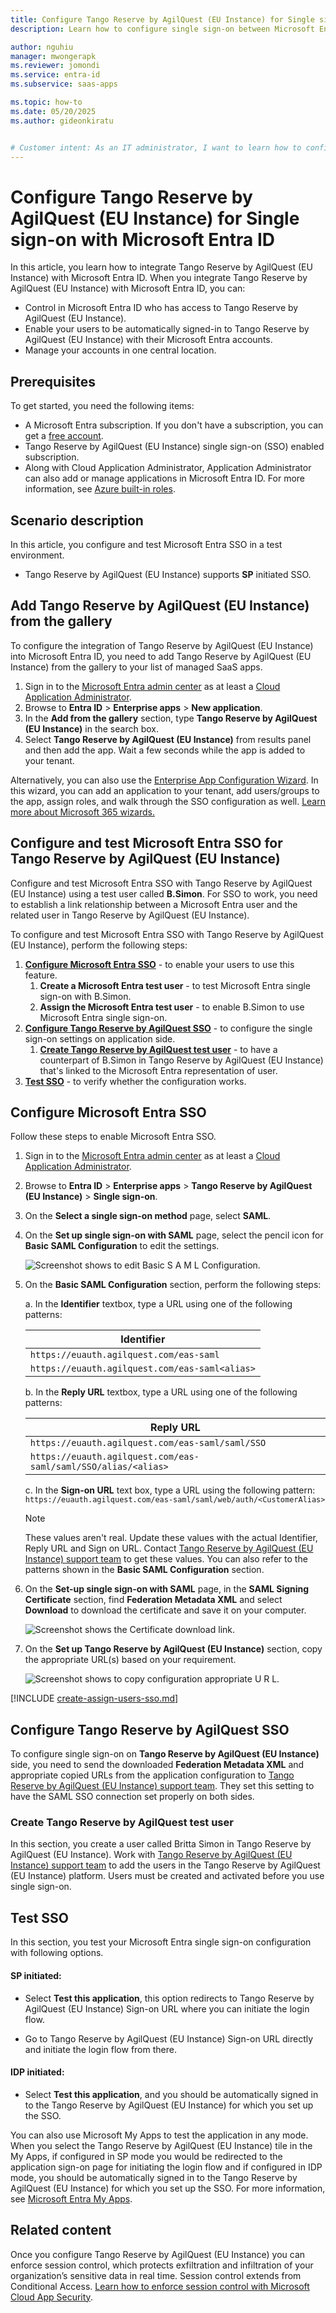 ```yaml
---
title: Configure Tango Reserve by AgilQuest (EU Instance) for Single sign-on with Microsoft Entra ID
description: Learn how to configure single sign-on between Microsoft Entra ID and Tango Reserve by AgilQuest (EU Instance).

author: nguhiu
manager: mwongerapk
ms.reviewer: jomondi
ms.service: entra-id
ms.subservice: saas-apps

ms.topic: how-to
ms.date: 05/20/2025
ms.author: gideonkiratu


# Customer intent: As an IT administrator, I want to learn how to configure single sign-on between Microsoft Entra ID and Tango Reserve by AgilQuest (EU Instance) so that I can control who has access to Tango Reserve by AgilQuest (EU Instance), enable automatic sign-in with Microsoft Entra accounts, and manage my accounts in one central location.
---
```


# Configure Tango Reserve by AgilQuest (EU Instance) for Single sign-on with Microsoft Entra ID

In this article,  you learn how to integrate Tango Reserve by AgilQuest (EU Instance) with Microsoft Entra ID. When you integrate Tango Reserve by AgilQuest (EU Instance) with Microsoft Entra ID, you can:

* Control in Microsoft Entra ID who has access to Tango Reserve by AgilQuest (EU Instance).
* Enable your users to be automatically signed-in to Tango Reserve by AgilQuest (EU Instance) with their Microsoft Entra accounts.
* Manage your accounts in one central location.

## Prerequisites

To get started, you need the following items:

* A Microsoft Entra subscription. If you don't have a subscription, you can get a [free account](https://azure.microsoft.com/pricing/purchase-options/azure-account?cid=msft_learn).
* Tango Reserve by AgilQuest (EU Instance) single sign-on (SSO) enabled subscription.
* Along with Cloud Application Administrator, Application Administrator can also add or manage applications in Microsoft Entra ID.
For more information, see [Azure built-in roles](~/identity/role-based-access-control/permissions-reference.md).

## Scenario description

In this article,  you configure and test Microsoft Entra SSO in a test environment.

* Tango Reserve by AgilQuest (EU Instance) supports **SP** initiated SSO.

## Add Tango Reserve by AgilQuest (EU Instance) from the gallery

To configure the integration of Tango Reserve by AgilQuest (EU Instance) into Microsoft Entra ID, you need to add Tango Reserve by AgilQuest (EU Instance) from the gallery to your list of managed SaaS apps.

1. Sign in to the [Microsoft Entra admin center](https://entra.microsoft.com) as at least a [Cloud Application Administrator](~/identity/role-based-access-control/permissions-reference.md#cloud-application-administrator).
1. Browse to **Entra ID** > **Enterprise apps** > **New application**.
1. In the **Add from the gallery** section, type **Tango Reserve by AgilQuest (EU Instance)** in the search box.
1. Select **Tango Reserve by AgilQuest (EU Instance)** from results panel and then add the app. Wait a few seconds while the app is added to your tenant.

 Alternatively, you can also use the [Enterprise App Configuration Wizard](https://portal.office.com/AdminPortal/home?Q=Docs#/azureadappintegration). In this wizard, you can add an application to your tenant, add users/groups to the app, assign roles, and walk through the SSO configuration as well. [Learn more about Microsoft 365 wizards.](/microsoft-365/admin/misc/azure-ad-setup-guides)

<a name='configure-and-test-azure-ad-sso-for-tango-reserve-by-agilquest-eu-instance'></a>

## Configure and test Microsoft Entra SSO for Tango Reserve by AgilQuest (EU Instance)

Configure and test Microsoft Entra SSO with Tango Reserve by AgilQuest (EU Instance) using a test user called **B.Simon**. For SSO to work, you need to establish a link relationship between a Microsoft Entra user and the related user in Tango Reserve by AgilQuest (EU Instance).

To configure and test Microsoft Entra SSO with Tango Reserve by AgilQuest (EU Instance), perform the following steps:

1. **[Configure Microsoft Entra SSO](#configure-azure-ad-sso)** - to enable your users to use this feature.
    1. **Create a Microsoft Entra test user** - to test Microsoft Entra single sign-on with B.Simon.
    1. **Assign the Microsoft Entra test user** - to enable B.Simon to use Microsoft Entra single sign-on.
1. **[Configure Tango Reserve by AgilQuest SSO](#configure-tango-reserve-by-agilquest-sso)** - to configure the single sign-on settings on application side.
    1. **[Create Tango Reserve by AgilQuest test user](#create-tango-reserve-by-agilquest-test-user)** - to have a counterpart of B.Simon in Tango Reserve by AgilQuest (EU Instance) that's linked to the Microsoft Entra representation of user.
1. **[Test SSO](#test-sso)** - to verify whether the configuration works.

<a name='configure-azure-ad-sso'></a>

## Configure Microsoft Entra SSO

Follow these steps to enable Microsoft Entra SSO.

1. Sign in to the [Microsoft Entra admin center](https://entra.microsoft.com) as at least a [Cloud Application Administrator](~/identity/role-based-access-control/permissions-reference.md#cloud-application-administrator).
1. Browse to **Entra ID** > **Enterprise apps** > **Tango Reserve by AgilQuest (EU Instance)** > **Single sign-on**.
1. On the **Select a single sign-on method** page, select **SAML**.
1. On the **Set up single sign-on with SAML** page, select the pencil icon for **Basic SAML Configuration** to edit the settings.

    ![Screenshot shows to edit Basic S A M L Configuration.](common/edit-urls.png "Basic Configuration")

1. On the **Basic SAML Configuration** section, perform the following steps:

    a. In the **Identifier** textbox, type a URL using one of the following patterns:

    | **Identifier** |
    |---------|
    | `https://euauth.agilquest.com/eas-saml` |
    | `https://euauth.agilquest.com/eas-saml<alias>` |

    b. In the **Reply URL** textbox, type a URL using one of the following patterns:

    | **Reply URL** |
    |--------|
    | `https://euauth.agilquest.com/eas-saml/saml/SSO` |
    | `https://euauth.agilquest.com/eas-saml/saml/SSO/alias/<alias>` |

    c. In the **Sign-on URL** text box, type a URL using the following pattern:
    `https://euauth.agilquest.com/eas-saml/saml/web/auth/<CustomerAlias>`

    > [!Note]
    > These values aren't real. Update these values with the actual Identifier, Reply URL and Sign on URL. Contact [Tango Reserve by AgilQuest (EU Instance) support team](mailto:support-agilquest@tangoanalytics.com) to get these values. You can also refer to the patterns shown in the **Basic SAML Configuration** section.

1. On the **Set-up single sign-on with SAML** page, in the **SAML Signing Certificate** section,  find **Federation Metadata XML** and select **Download** to download the certificate and save it on your computer.

    ![Screenshot shows the Certificate download link.](common/metadataxml.png "Certificate")

1. On the **Set up Tango Reserve by AgilQuest (EU Instance)** section, copy the appropriate URL(s) based on your requirement.

	![Screenshot shows to copy configuration appropriate U R L.](common/copy-configuration-urls.png "Attributes")  

<a name='create-an-azure-ad-test-user'></a>

[!INCLUDE [create-assign-users-sso.md](~/identity/saas-apps/includes/create-assign-users-sso.md)]

## Configure Tango Reserve by AgilQuest SSO

To configure single sign-on on **Tango Reserve by AgilQuest (EU Instance)** side, you need to send the downloaded **Federation Metadata XML** and appropriate copied URLs from the application configuration to [Tango Reserve by AgilQuest (EU Instance) support team](mailto:support-agilquest@tangoanalytics.com). They set this setting to have the SAML SSO connection set properly on both sides.

### Create Tango Reserve by AgilQuest test user

In this section, you create a user called Britta Simon in Tango Reserve by AgilQuest (EU Instance). Work with [Tango Reserve by AgilQuest (EU Instance) support team](mailto:support-agilquest@tangoanalytics.com) to add the users in the Tango Reserve by AgilQuest (EU Instance) platform. Users must be created and activated before you use single sign-on.

## Test SSO 

In this section, you test your Microsoft Entra single sign-on configuration with following options. 

#### SP initiated:

* Select **Test this application**, this option redirects to Tango Reserve by AgilQuest (EU Instance) Sign-on URL where you can initiate the login flow.  

* Go to Tango Reserve by AgilQuest (EU Instance) Sign-on URL directly and initiate the login flow from there.

#### IDP initiated:

* Select **Test this application**, and you should be automatically signed in to the Tango Reserve by AgilQuest (EU Instance) for which you set up the SSO. 

You can also use Microsoft My Apps to test the application in any mode. When you select the Tango Reserve by AgilQuest (EU Instance) tile in the My Apps, if configured in SP mode you would be redirected to the application sign-on page for initiating the login flow and if configured in IDP mode, you should be automatically signed in to the Tango Reserve by AgilQuest (EU Instance) for which you set up the SSO. For more information, see [Microsoft Entra My Apps](/azure/active-directory/manage-apps/end-user-experiences#azure-ad-my-apps).

## Related content

Once you configure Tango Reserve by AgilQuest (EU Instance) you can enforce session control, which protects exfiltration and infiltration of your organization’s sensitive data in real time. Session control extends from Conditional Access. [Learn how to enforce session control with Microsoft Cloud App Security](/cloud-app-security/proxy-deployment-aad).
